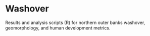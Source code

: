 # Washover
Results and analysis scripts (R) for northern outer banks washover, geomorphology, and human development metrics. 
